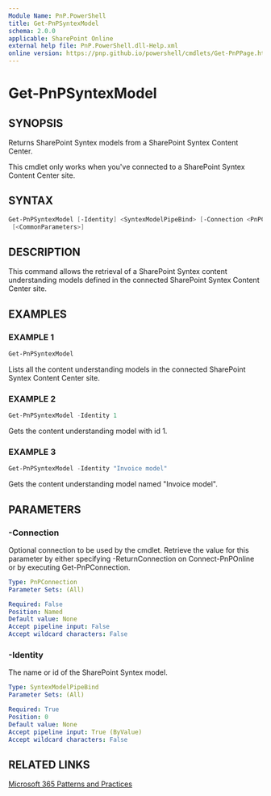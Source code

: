```yaml
---
Module Name: PnP.PowerShell
title: Get-PnPSyntexModel
schema: 2.0.0
applicable: SharePoint Online
external help file: PnP.PowerShell.dll-Help.xml
online version: https://pnp.github.io/powershell/cmdlets/Get-PnPPage.html
---
```

 
# Get-PnPSyntexModel

## SYNOPSIS
Returns SharePoint Syntex models from a SharePoint Syntex Content Center.

This cmdlet only works when you've connected to a SharePoint Syntex Content Center site.

## SYNTAX

```powershell
Get-PnPSyntexModel [-Identity] <SyntexModelPipeBind> [-Connection <PnPConnection>]
 [<CommonParameters>]
```

## DESCRIPTION
This command allows the retrieval of a SharePoint Syntex content understanding models defined in the connected SharePoint Syntex Content Center site.

## EXAMPLES

### EXAMPLE 1
```powershell
Get-PnPSyntexModel 
```

Lists all the content understanding models in the connected SharePoint Syntex Content Center site.

### EXAMPLE 2
```powershell
Get-PnPSyntexModel -Identity 1
```

Gets the content understanding model with id 1.

### EXAMPLE 3
```powershell
Get-PnPSyntexModel -Identity "Invoice model"
```

Gets the content understanding model named "Invoice model".

## PARAMETERS

### -Connection
Optional connection to be used by the cmdlet. Retrieve the value for this parameter by either specifying -ReturnConnection on Connect-PnPOnline or by executing Get-PnPConnection.

```yaml
Type: PnPConnection
Parameter Sets: (All)

Required: False
Position: Named
Default value: None
Accept pipeline input: False
Accept wildcard characters: False
```

### -Identity
The name or id of the SharePoint Syntex model.

```yaml
Type: SyntexModelPipeBind
Parameter Sets: (All)

Required: True
Position: 0
Default value: None
Accept pipeline input: True (ByValue)
Accept wildcard characters: False
```



## RELATED LINKS

[Microsoft 365 Patterns and Practices](https://aka.ms/m365pnp)

